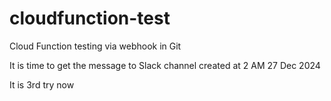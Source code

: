 # cloudfunction-test
Cloud Function testing via webhook in Git 

It is time to get the message to Slack channel created at 2 AM 27 Dec 2024

It is 3rd try now
